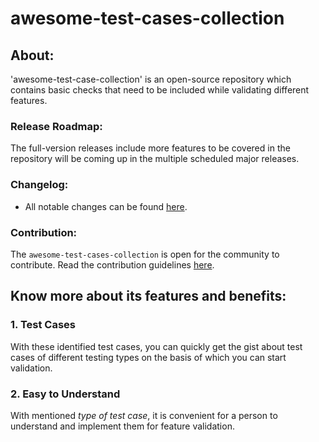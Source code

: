 # awesome-test-cases-collection

## About:
'awesome-test-case-collection' is an open-source repository which contains basic checks that need to be included while validating different features.

### Release Roadmap:
The full-version releases include more features to be covered in the repository will be coming up in the multiple scheduled major releases. 

### Changelog:
- All notable changes can be found [here](CHANGELOG.md).

### Contribution:
The `awesome-test-cases-collection` is open for the community to contribute. Read the contribution guidelines [here](CONTRIBUTING.md).


## Know more about its features and benefits:

### 1. Test Cases
With these identified test cases, you can quickly get the gist about test cases of different testing types on the basis of which you can start validation.

### 2. Easy to Understand
With mentioned *type of test case*, it is convenient for a person to understand and implement them for feature validation.
 
